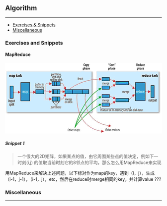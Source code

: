 ## Algorithm
---

* [Exercises & Snippets](exercises-and-snippets)
* [Miscellaneous](#miscellaneous)

### Exercises and Snippets
#### MapReduce
![mapreduce_1]

##### Snippet 1
>一个很大的2D矩阵，如果某点的值，由它周围某些点的值决定，例如下一时刻(i,j) 的值取当前时刻它的8邻点的平均，那么怎么用MapReduce来实现

用MapReduce来解决上述问题，以下标对作为map的key，遇到（i，j），生成（i-1，j-1），（i-1，j），etc，然后在reduce时merge相同的key，并计算value ???

### Miscellaneous


---
[mapreduce_1]:/resources/img/java/mapreduce_1.png "Map Reduce Flowchart"